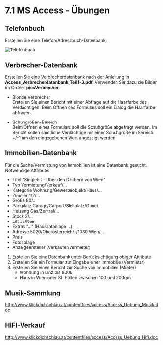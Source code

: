 # 7.1 MS Access - Übungen

## Telefonbuch

Erstellen Sie eine Telefon/Adressbuch-Datenbank:

![Telefonbuch](../assets/bsp_AccessTelbuch.png) 

## Verbrecher-Datenbank

Erstellen Sie eine Verbrecherdatenbank nach der Anleitung in **Access_Verbrecherdatenbank_Teil1-3.pdf**. Verwenden Sie dazu die Bilder im Ordner **picsVerbrecher**.

- Blonde Verbrecher  
  Erstellen Sie einen Bericht mit einer Abfrage auf die Haarfarbe des Verdächtigen. Beim Öffnen des Formulars soll ein Dialog die Haarfarbe abfragen.

- Schuhgrößen-Bereich  
  Beim Öffnen eines Formulars soll die Schuhgröße abgefragt werden. Im Bericht sollen sämtliche Verdächtige mit einer Schuhgröße im Bereich +/-1 um den eingegebenen Wert angezeigt werden.

## Immobilien-Datenbank

Für die Suche/Vermietung von Immobilien ist eine Datenbank gesucht. Notwendige Attribute:

- Titel "Singlehit - Über den Dächern von Wien"
- Typ Vermietung/Verkauf/…
- Kategorie Wohnung/Gewerbeobjekt/Haus/…
- Zimmer 1/2/…
- Größe 80/..
- Parkplatz Garage/Carport/Stellplatz/Ohne/…
- Heizung Gas/Zentral/…
- Stock 2/…
- Lift Ja/Nein
- Extras "…" (Haussatanlage …)
- Adresse 5020/Oberösterreich/-/1030 Wien/…
- Preis 
- Fotoablage
- Anzeigeersteller (Verkäufer/Vermieter)

1. Erstellen Sie eine Datenbank unter Berücksichtigung obiger Attribute
2. Erstellen Sie ein Formular zur Eingabe einer Immobilie (Vermieter)
3. Erstellen Sie einen Bericht zur Suche von Immobilien (Mieter)
   - Wohnung in Linz bis 800€
   - Haus in Wien oder St. Pölten zwischen 100 und 200qm

## Musik-Sammlung

<http://www.klickdichschlau.at/contentfiles/access/Access_Uebung_Musik.doc>

## HIFI-Verkauf

<http://www.klickdichschlau.at/contentfiles/access/Access_Uebung_Hifi.doc>